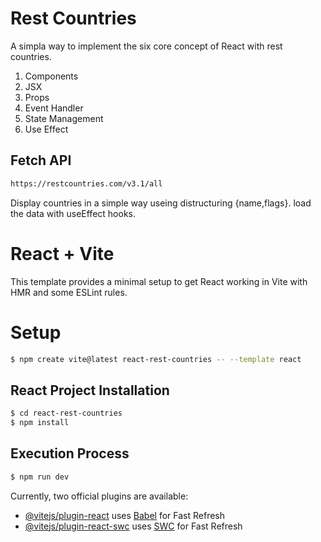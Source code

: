 # Rest Countries
A simpla way to implement the six core concept of React with rest countries.
<ol>
  <li>Components</li>
  <li>JSX</li>
  <li>Props</li>
  <li>Event Handler</li>
  <li>State Management</li>
  <li>Use Effect</li>
</ol>

## Fetch API
```bash
https://restcountries.com/v3.1/all
```
Display countries in a simple way useing distructuring {name,flags}. load the data with useEffect hooks.
# React + Vite

This template provides a minimal setup to get React working in Vite with HMR and some ESLint rules.
# Setup 
```bash
$ npm create vite@latest react-rest-countries -- --template react
```
## React Project Installation
```bash
$ cd react-rest-countries
$ npm install
```
## Execution Process
```bash
$ npm run dev
```

Currently, two official plugins are available:

- [@vitejs/plugin-react](https://github.com/vitejs/vite-plugin-react/blob/main/packages/plugin-react/README.md) uses [Babel](https://babeljs.io/) for Fast Refresh
- [@vitejs/plugin-react-swc](https://github.com/vitejs/vite-plugin-react-swc) uses [SWC](https://swc.rs/) for Fast Refresh
